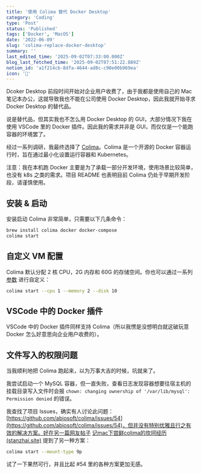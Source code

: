 ```yaml
---
title: '使用 Colima 替代 Docker Desktop'
category: 'Coding'
type: 'Post'
status: 'Published'
tags: ['Docker', 'MacOS']
date: '2022-06-09'
slug: 'colima-replace-docker-desktop'
summary: ''
last_edited_time: '2025-09-02T07:33:00.000Z'
blog_last_fetched_time: '2025-09-02T07:51:22.889Z'
notion_id: 'a1f214cb-8dfa-4644-ad8c-c90e00b969ea'
icon: '🎴'
---
```


Dcoker Desktop 前段时间开始对企业用户收费了，由于我都是使用自己的 Mac 笔记本办公，这就导致我也不能在公司使用 Docker Desktop，因此我就开始寻求 Docker Desktop 的替代品。

说是替代品，但其实我也不怎么用 Docker Desktop 的 GUI，大部分情况下我在使用 VSCode 里的 Docker 插件。因此我的需求并非是 GUI，而仅仅是一个能跑容器的环境罢了。

经过一系列调研，我最终选择了 [Colima](https://github.com/abiosoft/colima)。Colima 是一个开源的 Docker 容器运行时，旨在通过最小化设置运行容器和 Kubernetes。

注意：我在本机跑 Docker 主要是为了承载一部分开发环境，使用场景比较简单，也没有 k8s 之类的需求。项目 README 也表明目前 Colima 仍处于早期开发阶段，请谨慎使用。

## 安装 & 启动

安装启动 Colima 非常简单，只需要以下几条命令：

```bash
brew install colima docker docker-compose
colima start
```

## 自定义 VM 配置

Colima 默认分配 2 核 CPU，2G 内存和 60G 的存储空间。你也可以通过一系列 [参数](https://github.com/abiosoft/colima#customizing-the-vm) 进行自定义：

```bash
colima start --cpu 1 --memory 2 --disk 10
```

## VSCode 中的 Docker 插件

VSCode 中的 Docker 插件同样支持 Colima（所以我愣是没想明白就这破玩意 Docker 怎么好意思向企业用户收费的）。

## 文件写入的权限问题

当我顺利地把 Colima 跑起来，以为万事大吉的时候，坑就来了。

我尝试启动一个 MySQL 容器，但一直失败，查看日志发现容器想要往宿主机的挂载目录写入文件时会报 `chown: changing ownership of '/var/lib/mysql': Permission denied` 的错误。

我查找了项目 Issues，确实有人讨论此问题：[https://github.com/abiosoft/colima/issues/54](https://github.com/abiosoft/colima/issues/54)，但并没有特别优雅且行之有效的解决方案。好在另一篇网友帖子 [记mac下尝鲜colima的坎坷经历 (stanzhai.site)](https://stanzhai.site/blog/post/stanzhai/%E8%A7%A3%E5%86%B3mac%E4%B8%8B%E4%BD%BF%E7%94%A8brew%E7%BC%96%E8%AF%91%E5%AE%89%E8%A3%85colima%E6%8A%A5%E9%94%99%E7%9A%84%E9%97%AE%E9%A2%98#%E5%AE%B9%E5%99%A8%E4%B8%8D%E8%83%BD%E5%86%99%E5%85%A5%E7%BB%91%E5%AE%9A%E5%AE%BF%E4%B8%BB%E7%9B%AE%E5%BD%95%E7%9A%84%E9%97%AE%E9%A2%98) 提到了另一种方案：

```bash
colima start --mount-type 9p
```

试了一下果然可行，并且比起 #54 里的各种方案更加无感。
